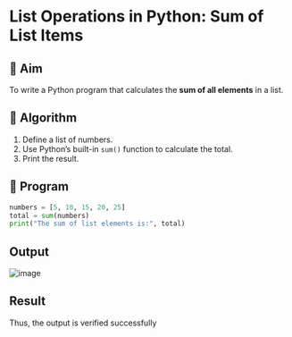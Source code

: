 # List Operations in Python: Sum of List Items

## 🎯 Aim
To write a Python program that calculates the **sum of all elements** in a list.

## 🧠 Algorithm
1. Define a list of numbers.
2. Use Python’s built-in `sum()` function to calculate the total.
3. Print the result.

## 🧾 Program
```python
numbers = [5, 10, 15, 20, 25]
total = sum(numbers)
print("The sum of list elements is:", total)
```
## Output
![image](https://github.com/user-attachments/assets/39557352-b237-4e07-b982-a13dde42848f)

## Result
Thus, the output is verified successfully

